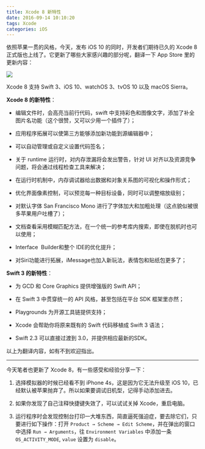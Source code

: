 ```yaml
---
title: Xcode 8 新特性
date: 2016-09-14 10:10:20
tags: Xcode
categories: iOS
---
```


依照苹果一贯的风格，今天，发布 iOS 10 的同时，开发者们期待已久的 Xcode 8 正式版也上线了。它更新了哪些大家感兴趣的部分呢，翻译一下 App Store 里的更新内容：

![](new-in-xcode8.png)

<!--more-->

Xcode 8 支持 Swift 3、iOS 10、watchOS 3、tvOS 10 以及 macOS Sierra。

**Xcode 8 的新特性**：

- 编辑文件时，会高亮当前行代码，swift 中支持彩色和图像文字，添加了补全图片名功能（这个很赞，又可以少用一个插件了）；

- 应用程序拓展可以使第三方能够添加新功能到源编辑器中；

- 可以自动管理或自定义设置代码签名；

- 关于 runtime 运行时，对内存泄漏将会发出警告，针对 UI 对齐以及资源竞争问题，将会通过线程检查工具来解决；

- 在运行时机制中，内存调试器给出数据和对象关系图的可视化和操作形式；

- 优化界面像素控制，可以预览每一种目标设备，同时可以调整缩放级别；

- 对默认字体 San Francisco Mono 进行了字体加大和加粗处理（这点貌似被很多苹果用户吐槽了）；

- 文档查看采用模糊匹配方法，在一个统一的参考库内搜索，即使在脱机时也可以使用；

- Interface  Builder和整个 IDE的优化提升；

- 对Siri功能进行拓展，iMessage也加入新玩法，表情包和贴纸包更多了；


**Swift 3 的新特性**：

- 为 GCD 和 Core Graphics 提供增强版的 Swift API；

- 在 Swift 3 中贯穿统一的 API 风格，甚至包括在平台 SDK 框架里亦然；

- Playgrounds 为开源工具链提供支持；

- Xcode 会帮助你将原来既有的 Swift 代码移植成 Swift 3 语法；

- Swift 2.3 可以直接过渡到 3.0，并提供相应最新的SDK。


以上为翻译内容，如有不到欢迎指出。

---

今天笔者也更新了 Xcode 8，有一些感受和经验分享一下：

1. 选择模拟器的时候已经看不到 iPhone 4s，这是因为它无法升级至 iOS 10，已经默认被苹果抛弃了。所以如果要调试旧机型，记得手动添加进去。

2. 如果你发现了自己注释快捷键失效了，可以试试关掉 Xcode，重启电脑。

3. 运行程序时会发现控制台打印一大堆东西，简直逼死强迫症，要去除它们，只要进行如下操作：打开 `Product → Scheme → Edit Scheme`，并在弹出的窗口中选择 `Run → Arguments`，往 `Environment Variables` 中添加一条 `OS_ACTIVITY_MODE`, `value` 设置为 `disable`。